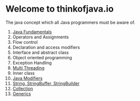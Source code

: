 # Welcome to thinkofjava.io

The java concept which all Java programmers must be aware of.

1. [Java Fundamentals](fundamentals/README.md)
2. Operators and Assignments
3. Flow control
4. Declaration and access modifiers
5. Interface and abstract class
6. Object oriented programming
7. Exception Handling
8. [Multi Threading](java/Threading/README.md)
9. Inner class
10. [Java Modifiers](java/modifiers/README.md)
11. [String, StringBuffer, StringBuilder](java/String/index.html)
12. [Collection](java/Collection/README.md)
13. [Generics](java/generic/README.md)
